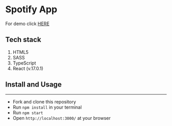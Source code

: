# Spotify App

For demo click [HERE](https://antonskliarov.github.io/spotify-app/)

## Tech stack

1. HTML5
1. SASS
1. TypeScript
1. React (v.17.0.1)

## Install and Usage
*****
  * Fork and clone this repository
  * Run `npm install` in your terminal
  * Run `npm start`
  * Open `http://localhost:3000/` at your browser
